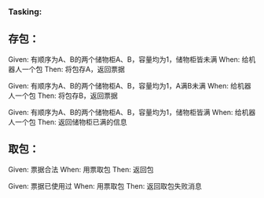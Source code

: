 ### Tasking:

## 存包：

Given: 有顺序为A、B的两个储物柜A、B，容量均为1，储物柜皆未满
When: 给机器人一个包
Then: 将包存A，返回票据

Given: 有顺序为A、B的两个储物柜A、B，容量均为1，A满B未满
When: 给机器人一个包
Then: 将包存B，返回票据

Given: 有顺序为A、B的两个储物柜A、B，容量均为1，储物柜皆满
When: 给机器人一个包
Then: 返回储物柜已满的信息

## 取包：

Given: 票据合法
When: 用票取包
Then: 返回包

Given: 票据已使用过
When: 用票取包
Then: 返回取包失败消息
